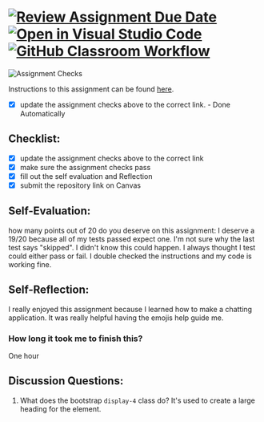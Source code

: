 [![Review Assignment Due Date](https://classroom.github.com/assets/deadline-readme-button-24ddc0f5d75046c5622901739e7c5dd533143b0c8e959d652212380cedb1ea36.svg)](https://classroom.github.com/a/60T8jdNU)
[![Open in Visual Studio Code](https://classroom.github.com/assets/open-in-vscode-718a45dd9cf7e7f842a935f5ebbe5719a5e09af4491e668f4dbf3b35d5cca122.svg)](https://classroom.github.com/online_ide?assignment_repo_id=11973664&assignment_repo_type=AssignmentRepo)
[![GitHub Classroom Workflow](https://github.com/IT3049C-Lively-FA23/chatting-application-Wilmer19/actions/workflows/classroom.yml/badge.svg)](https://github.com/IT3049C-Lively-FA23/chatting-application-Wilmer19/actions/workflows/classroom.yml)
=====================
![Assignment Checks](https://github.com/IT3049C/Chatting-Application/workflows/Assignment%20Checks/badge.svg)

Instructions to this assignment can be found [here](https://reedws.github.io/IT3049C/coursework/labs/chatting-app/).
- [x] update the assignment checks above to the correct link. - Done Automatically
## Checklist:
- [X] update the assignment checks above to the correct link
- [X] make sure the assignment checks pass
- [X] fill out the self evaluation and Reflection
- [X] submit the repository link on Canvas

## Self-Evaluation:

how many points out of 20 do you deserve on this assignment: 
I deserve a 19/20 because all of my tests passed expect one. 
I'm not sure why the last test says "skipped". I didn't know this could happen. I always thought I test could
either pass or fail. I double checked the instructions and my code is working fine.

## Self-Reflection:
<!-- Write your self-reflection under this line -->
I really enjoyed this assignment because I learned how to make a chatting application. It was really
helpful having the emojis help guide me. 

### How long it took me to finish this?
One hour 

## Discussion Questions:
1. What does the bootstrap `display-4` class do?
It's used to create a large heading for the element.
